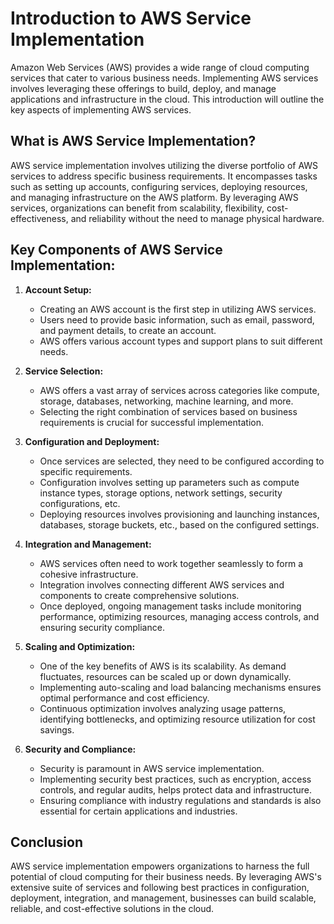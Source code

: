 # Introduction to AWS Service Implementation

Amazon Web Services (AWS) provides a wide range of cloud computing services that cater to various business needs. Implementing AWS services involves leveraging these offerings to build, deploy, and manage applications and infrastructure in the cloud. This introduction will outline the key aspects of implementing AWS services.

## What is AWS Service Implementation?

AWS service implementation involves utilizing the diverse portfolio of AWS services to address specific business requirements. It encompasses tasks such as setting up accounts, configuring services, deploying resources, and managing infrastructure on the AWS platform. By leveraging AWS services, organizations can benefit from scalability, flexibility, cost-effectiveness, and reliability without the need to manage physical hardware.

## Key Components of AWS Service Implementation:

1. **Account Setup:**
   - Creating an AWS account is the first step in utilizing AWS services.
   - Users need to provide basic information, such as email, password, and payment details, to create an account.
   - AWS offers various account types and support plans to suit different needs.

2. **Service Selection:**
   - AWS offers a vast array of services across categories like compute, storage, databases, networking, machine learning, and more.
   - Selecting the right combination of services based on business requirements is crucial for successful implementation.

3. **Configuration and Deployment:**
   - Once services are selected, they need to be configured according to specific requirements.
   - Configuration involves setting up parameters such as compute instance types, storage options, network settings, security configurations, etc.
   - Deploying resources involves provisioning and launching instances, databases, storage buckets, etc., based on the configured settings.

4. **Integration and Management:**
   - AWS services often need to work together seamlessly to form a cohesive infrastructure.
   - Integration involves connecting different AWS services and components to create comprehensive solutions.
   - Once deployed, ongoing management tasks include monitoring performance, optimizing resources, managing access controls, and ensuring security compliance.

5. **Scaling and Optimization:**
   - One of the key benefits of AWS is its scalability. As demand fluctuates, resources can be scaled up or down dynamically.
   - Implementing auto-scaling and load balancing mechanisms ensures optimal performance and cost efficiency.
   - Continuous optimization involves analyzing usage patterns, identifying bottlenecks, and optimizing resource utilization for cost savings.

6. **Security and Compliance:**
   - Security is paramount in AWS service implementation.
   - Implementing security best practices, such as encryption, access controls, and regular audits, helps protect data and infrastructure.
   - Ensuring compliance with industry regulations and standards is also essential for certain applications and industries.

## Conclusion

AWS service implementation empowers organizations to harness the full potential of cloud computing for their business needs. By leveraging AWS's extensive suite of services and following best practices in configuration, deployment, integration, and management, businesses can build scalable, reliable, and cost-effective solutions in the cloud.
